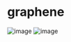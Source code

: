 # graphene

![image](https://user-images.githubusercontent.com/2312221/88650392-fb842700-d0c8-11ea-898a-e7ae9a469428.png)
![image](https://user-images.githubusercontent.com/2312221/88801644-432eaf80-d1aa-11ea-872f-231f55198698.png)

